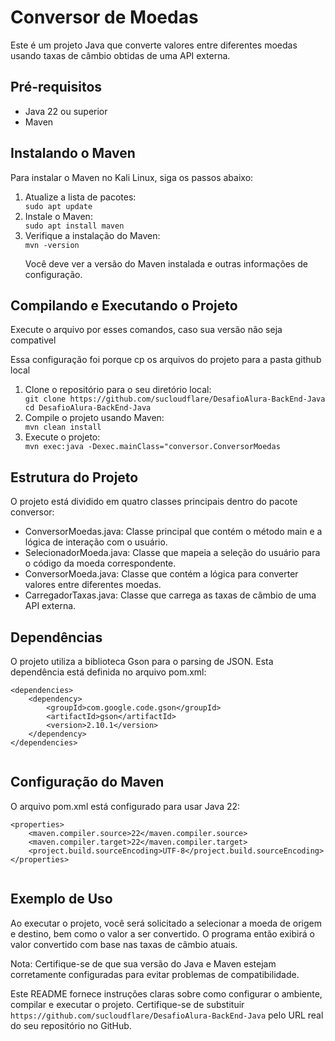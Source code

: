  <h1>Conversor de Moedas</h1>
 <p>Este é um projeto Java que converte valores entre diferentes moedas usando taxas de câmbio obtidas de uma API externa.</p>

 <h2>Pré-requisitos</h2>
 <ul>
  <li>Java 22 ou superior</li>
    <li>Maven</li>
 </ul>

 <h2>Instalando o Maven</h2>
 <p>Para instalar o Maven no Kali Linux, siga os passos abaixo:</p>  <ol>
   <li>Atualize a lista de pacotes:</li>
    <code>sudo apt update</code>
    <li>Instale o Maven:</li>
        <code>sudo apt install maven</code>
 <li>Verifique a instalação do Maven:</li>
    <code>mvn -version</code>
 <p>Você deve ver a versão do Maven instalada e outras informações de configuração.</p>
</ol>

<h2>Compilando e Executando o Projeto</h2>
<p>Execute o arquivo por esses comandos, caso sua versão não seja compativel</p>
<p>Essa configuração foi porque cp os arquivos do projeto para a pasta github local</p>
 <ol>
   <li>Clone o repositório para o seu diretório local:</li>
   <code>git clone https://github.com/sucloudflare/DesafioAlura-BackEnd-Java</code>
    <code>cd DesafioAlura-BackEnd-Java</code>
   <li>Compile o projeto usando Maven:</li>
       <code>mvn clean install</code>
    <li>Execute o projeto:</li>
        <code>mvn exec:java -Dexec.mainClass="conversor.ConversorMoedas
</code>
    </ol>

 <h2>Estrutura do Projeto</h2>
  <p>O projeto está dividido em quatro classes principais dentro do pacote conversor:</p>
 <ul>
     <li>ConversorMoedas.java: Classe principal que contém o método main e a lógica de interação com o usuário.</li>
     <li>SelecionadorMoeda.java: Classe que mapeia a seleção do usuário para o código da moeda correspondente.</li>
     <li>ConversorMoeda.java: Classe que contém a lógica para converter valores entre diferentes moedas.</li>
     <li>CarregadorTaxas.java: Classe que carrega as taxas de câmbio de uma API externa.</li>
 </ul>
  <h2>Dependências</h2>
 <p>O projeto utiliza a biblioteca Gson para o parsing de JSON. Esta dependência está definida no arquivo pom.xml:</p>
   <pre><code>&lt;dependencies&gt;
    &lt;dependency&gt;
        &lt;groupId&gt;com.google.code.gson&lt;/groupId&gt;
        &lt;artifactId&gt;gson&lt;/artifactId&gt;
        &lt;version&gt;2.10.1&lt;/version&gt;
    &lt;/dependency&gt;
&lt;/dependencies&gt;
 </code></pre>

 <h2>Configuração do Maven</h2>
   <p>O arquivo pom.xml está configurado para usar Java 22:</p>
 <pre><code>&lt;properties&gt;
    &lt;maven.compiler.source&gt;22&lt;/maven.compiler.source&gt;
    &lt;maven.compiler.target&gt;22&lt;/maven.compiler.target&gt;
    &lt;project.build.sourceEncoding&gt;UTF-8&lt;/project.build.sourceEncoding&gt;
&lt;/properties&gt;
   </code></pre>

 <h2>Exemplo de Uso</h2>
<p>Ao executar o projeto, você será solicitado a selecionar a moeda de origem e destino, bem como o valor a ser convertido. O programa então exibirá o valor convertido com base nas taxas de câmbio atuais.</p>

 <p>Nota: Certifique-se de que sua versão do Java e Maven estejam corretamente configuradas para evitar problemas de compatibilidade.</p>

<p>Este README fornece instruções claras sobre como configurar o ambiente, compilar e executar o projeto. Certifique-se de substituir <code>https://github.com/sucloudflare/DesafioAlura-BackEnd-Java</code> pelo URL real do seu repositório no GitHub.</p></body>
